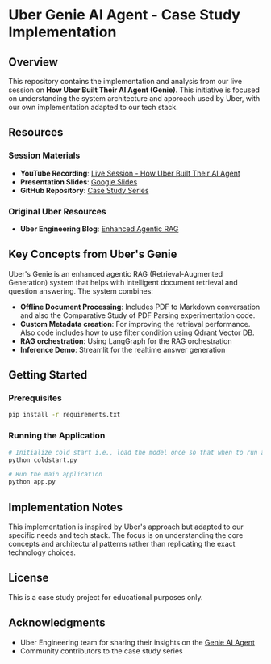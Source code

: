 # Uber Genie AI Agent - Case Study Implementation

## Overview
This repository contains the implementation and analysis from our live session on **How Uber Built Their AI Agent (Genie)**. This initiative is focused on understanding the system architecture and approach used by Uber, with our own implementation adapted to our tech stack.

## Resources

### Session Materials
- **YouTube Recording**: [Live Session - How Uber Built Their AI Agent](https://www.youtube.com/watch?v=lROzXRNrXSk)
- **Presentation Slides**: [Google Slides](https://docs.google.com/presentation/d/1sM48hD1S5Pvpd0tjPe6a4oMwa2HfskILTEqvLomuLgM/edit?usp=sharing)
- **GitHub Repository**: [Case Study Series](https://github.com/lucifertrj/case-study-series)

### Original Uber Resources
- **Uber Engineering Blog**: [Enhanced Agentic RAG](https://www.uber.com/en-IN/blog/enhanced-agentic-rag/?uclick_id=9529bd64-1d38-40a6-bc23-88ce151b1384)

## Key Concepts from Uber's Genie

Uber's Genie is an enhanced agentic RAG (Retrieval-Augmented Generation) system that helps with intelligent document retrieval and question answering. The system combines:

- **Offline Document Processing**: Includes PDF to Markdown conversation and also the Comparative Study of PDF Parsing experimentation code. 
- **Custom Metadata creation**: For improving the retrieval performance. Also code includes how to use filter condition using Qdrant Vector DB. 
- **RAG orchestration**: Using LangGraph for the RAG orchestration
- **Inference Demo**: Streamlit for the realtime answer generation

## Getting Started

### Prerequisites
```bash
pip install -r requirements.txt
```

### Running the Application
```bash
# Initialize cold start i.e., load the model once so that when to run app, you don't have load model again
python coldstart.py

# Run the main application
python app.py
```

## Implementation Notes

This implementation is inspired by Uber's approach but adapted to our specific needs and tech stack. The focus is on understanding the core concepts and architectural patterns rather than replicating the exact technology choices.

## License

This is a case study project for educational purposes only. 

## Acknowledgments

- Uber Engineering team for sharing their insights on the [Genie AI Agent](https://www.uber.com/en-IN/blog/enhanced-agentic-rag/?uclick_id=9529bd64-1d38-40a6-bc23-88ce151b1384)
- Community contributors to the case study series

